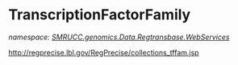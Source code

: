 ﻿# TranscriptionFactorFamily
_namespace: [SMRUCC.genomics.Data.Regtransbase.WebServices](./index.md)_

http://regprecise.lbl.gov/RegPrecise/collections_tffam.jsp





